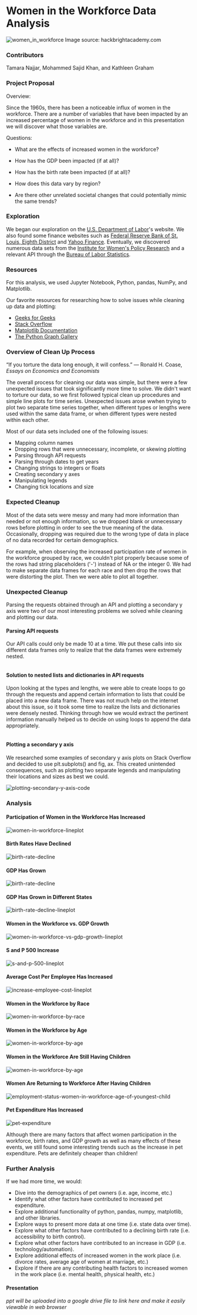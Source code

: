 # Women in the Workforce Data Analysis

![women_in_workforce](women-tech.jpg)
Image source: hackbrightacademy.com


### Contributors

Tamara Najjar, Mohammed Sajid Khan, and Kathleen Graham


### Project Proposal

Overview:

Since the 1960s, there has been a noticeable influx of women in the workforce. There are a number of variables that have been impacted by an increased percentage of women in the workforce and in this presentation we will discover what those variables are. 

Questions:

* What are the effects of increased women in the workforce?

* How has the GDP been impacted (if at all)?

* How has the birth rate been impacted (if at all)?

* How does this data vary by region?

* Are there other unrelated societal changes that could potentially mimic the same trends?


### Exploration

We began our exploration on the [U.S. Department of Labor](https://www.dol.gov/)'s website. We also found some finance websites such as [Federal Reserve Bank of St. Louis, Eighth District](https://fred.stlouisfed.org) and [Yahoo Finance](https://yhoo.it/2XJ4JvL). Eventually, we discovered numerous data sets from the [Institute for Women's Policy Research](https://statusofwomendata.org) and a relevant API through the [Bureau of Labor Statistics](https://catalog.data.gov/).


### Resources

For this analysis, we used Jupyter Notebook, Python, pandas, NumPy, and Matplotlib.

Our favorite resources for researching how to solve issues while cleaning up data and plotting:

* [Geeks for Geeks](https://www.geeksforgeeks.org/python-programming-language/)
* [Stack Overflow](https://stackoverflow.com/)
* [Matplotlib Documentation](https://matplotlib.org/)
* [The Python Graph Gallery](https://python-graph-gallery.com/)


### Overview of Clean Up Process

“If you torture the data long enough, it will confess.” ― Ronald H. Coase, *Essays on Economics and Economists*

The overall process for cleaning our data was simple, but there were a few unexpected issues that took significantly more time to solve. We didn't want to torture our data, so we first followed typical clean up procedures and simple line plots for time series. Unexpected issues arose wwhen trying to plot two separate time series together, when different types or lengths were used within the same data frame, or when different types were nested within each other.

Most of our data sets included one of the following issues:

* Mapping column names
* Dropping rows that were unnecessary, incomplete, or skewing plotting
* Parsing through API requests
* Parsing through dates to get years
* Changing strings to integers or floats
* Creating secondary y axes
* Manipulating legends
* Changing tick locations and size


### Expected Cleanup

Most of the data sets were messy and many had more information than needed or not enough information, so we dropped blank or unnecessary rows before plotting in order to see the true meaning of the data. Occasionally, dropping was required due to the wrong type of data in place of no data recorded for certain demographics.

For example, when observing the increased participation rate of women in the workforce grouped by race, we couldn't plot properly because some of the rows had string placeholders ('-') instead of NA or the integer 0. We had to make separate data frames for each race and then drop the rows that were distorting the plot. Then we were able to plot all together.


### Unexpected Cleanup

Parsing the requests obtained through an API and plotting a secondary y axis were two of our most interesting problems we solved while cleaning and plotting our data.

#### Parsing API requests

Our API calls could only be made 10 at a time. We put these calls into six different data frames only to realize that the data frames were extremely nested.

![]()


#### Solution to nested lists and dictionaries in API requests

Upon looking at the types and lengths, we were able to create loops to go through the requests and append certain information to lists that could be placed into a new data frame. There was not much help on the internet about this issue, so it took some time to realize the lists and dictionaries were densely nested. Thinking through how we would extract the pertinent information manually helped us to decide on using loops to append the data appropriately.

![]()

#### Plotting a secondary y axis

We researched some examples of secondary y axis plots on Stack Overflow and decided to use plt.subplots() and fig, ax. This created unintended consequences, such as plotting two separate legends and manipulating their locations and sizes as best we could.

![plotting-secondary-y-axis-code](cleanup/images/secondary-y-axis-code-and-plot.png)


### Analysis

#### Participation of Women in the Workforce Has Increased

![women-in-workforce-lineplot](../analysis/images/percentage-women-workforce-lineplot.png)


#### Birth Rates Have Declined

![birth-rate-decline](../analysis/images/crude-US-birth-rates.png)


#### GDP Has Grown

![birth-rate-decline](../analysis/images/crude-US-birth-rates.png)


#### GDP Has Grown in Different States

![birth-rate-decline-lineplot](../analysis/images/crude-US-birth-rates.png)


#### Women in the Workforce vs. GDP Growth

![women-in-workforce-vs-gdp-growth-lineplot](../analysis/images/percent-women-workforce-gdp-growth-double-lineplot.png)


#### S and P 500 Increase

![s-and-p-500-lineplot](../analysis/images/stock-lineplot.png)


#### Average Cost Per Employee Has Increased

![increase-employee-cost-lineplot](../analysis/images/average-hourly-cost-per-employee-lineplot.png)


#### Women in the Workforce by Race

![women-in-workforce-by-race](../analysis/images/women-workforce-byrace-lineplot.png)


#### Women in the Workforce by Age

![women-in-workforce-by-age](../analysis/images/women-workforce-byage-multi-lineplot.png)


#### Women in the Workforce Are Still Having Children

![women-in-workforce-by-age](../analysis/images/women-workforce-byyoungestchild-lineplot.png.png)


#### Women Are Returning to Workforce After Having Children

![employment-status-women-in-workforce-age-of-youngest-child](../analysis/images/parent-employment-status-group-barplot.png)


#### Pet Expenditure Has Increased

![pet-expenditure](../analysis/images/pet-expend.png)


Although there are many factors that affect women participation in the workforce, birth rates, and GDP growth as well as many effects of these events, we still found some interesting trends such as the increase in pet expenditure. Pets are definitely cheaper than children!


### Further Analysis

If we had more time, we would:

* Dive into the demographics of pet owners (i.e. age, income, etc.)
* Identify what other factors have contributed to increased pet expenditure.
* Explore additional functionality of python, pandas, numpy, matplotlib, and other libraries.
* Explore ways to present more data at one time (i.e. state data over time).
* Explore what other factors have contributed to a declining birth rate (i.e. accessibility to birth control).
* Explore what other factors have contributed to an increase in GDP (i.e. technology/automation).
* Explore additional effects of increased women in the work place (i.e. divorce rates, average age of women at marriage, etc.)
* Explore if there are any contributing health factors to increased women in the work place (i.e. mental health, physical health, etc.)



#### Presentation

*ppt will be uploaded into a google drive file to link here and make it easily viewable in web browser*


